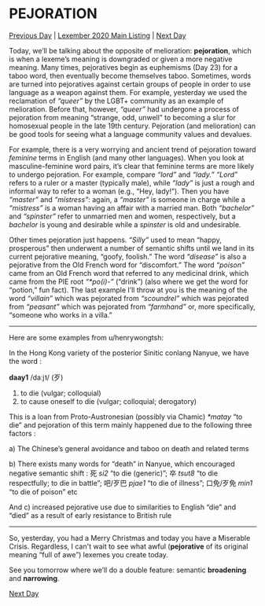 # PEJORATION
[Previous Day](_prompts/r-conlangs/lexember/2021/prompts/w4/25.md) | [Lexember 2020 Main Listing](_prompts/r-conlangs/lexember/2021/toc_lex21.md) | [Next Day](_prompts/r-conlangs/lexember/2021/prompts/w4/27.md)

Today, we’ll be talking about the opposite of melioration: **pejoration**, which is when a lexeme’s meaning is downgraded or given a more negative meaning. Many times, pejoratives begin as euphemisms (Day 23) for a taboo word, then eventually become themselves taboo. Sometimes, words are turned into pejoratives against certain groups of people in order to use language as a weapon against them. For example, yesterday we used the reclamation of _“queer”_ by the LGBT+ community as an example of melioration. Before that, however, _“queer”_ had undergone a process of pejoration from meaning “strange, odd, unwell” to becoming a slur for homosexual people in the late 19th century. Pejoration (and melioration) can be good tools for seeing what a language community values and devalues.

For example, there is a very worrying and ancient trend of pejoration toward _feminine_ terms in English (and many other languages). When you look at masculine-feminine word pairs, it’s clear that feminine terms are more likely to undergo pejoration. For example, compare _“lord”_ and _“lady.”_ _“Lord”_ refers to a ruler or a master (typically male), while _“lady”_ is just a rough and informal way to refer to a woman (e.g., “Hey, lady!”). Then you have _“master”_ and _“mistress”_: again, a _“master”_ is someone in charge while a _“mistress”_ is a woman having an affair with a married man. Both _“bachelor”_ and _“spinster”_ refer to unmarried men and women, respectively, but a _bachelor_ is young and desirable while a _spinster_ is old and undesirable.

Other times pejoration just happens. _“Silly”_ used to mean “happy, prosperous” then underwent a number of semantic shifts until we land in its current pejorative meaning, “goofy, foolish.” The word _“disease”_ is also a pejorative from the Old French word for “discomfort.” The word _“poison”_ came from an Old French word that referred to any medicinal drink, which came from the PIE root _“*po(i)-”_ (“drink”) (also where we get the word for “potion,” fun fact). The last example I’ll throw at you is the meaning of the word _“villain”_ which was pejorated from _“scoundrel”_ which was pejorated from _“peasant”_ which was pejorated from _“farmhand”_ or, more specifically, “someone who works in a villa.”

-----

Here are some examples from u/henrywongtsh:

In the Hong Kong variety of the posterior Sinitic conlang Nanyue, we have the word :

**daay1** /daːj˦/ (歹)

1. to die (vulgar; colloquial)
2. to cause oneself to die (vulgar; colloquial; derogatory)

This is a loan from Proto-Austronesian (possibly via Chamic) _*matay_ “to die” and pejoration of this term mainly happened due to the following three factors :

a) The Chinese’s general avoidance and taboo on death and related terms

b) There exists many words for “death” in Nanyue, which encouraged negative semantic shift : 死 _si2_ “to die (generic)”; 卒 _tsut8_ “to die respectfully; to die in battle”; 吧/歹巴 _pjae1_ “to die of illness”; 口免/歹免 _min1_ “to die of poison” etc

And c) increased pejorative use due to similarities to English “die” and “died” as a result of early resistance to British rule

-----

So, yesterday, you had a Merry Christmas and today you have a Miserable Crisis. Regardless, I can't wait to see what awful (**pejorative** of its original meaning “full of awe”) lexemes you create today.

See you tomorrow where we’ll do a double feature: semantic **broadening** and **narrowing**.

[Next Day](_prompts/r-conlangs/lexember/2021/prompts/w4/27.md)
